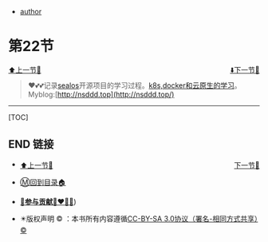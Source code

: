 + [author](http://nsddd.top)

# 第22节

<div><a href = '21.md' style='float:left'>⬆️上一节🔗  </a><a href = '23.md' style='float: right'>  ⬇️下一节🔗</a></div>
<br>

> ❤️💕💕记录[sealos](https://github.com/3293172751/sealos)开源项目的学习过程。[k8s,docker和云原生的学习](https://github.com/3293172751/sealos)。Myblog:[http://nsddd.top](http://nsddd.top/)

---
[TOC]





## END 链接
<ul><li><div><a href = '21.md' style='float:left'>⬆️上一节🔗  </a><a href = '23.md' style='float: right'>  ️下一节🔗</a></div></li></ul>

+ [Ⓜ️回到目录🏠](../README.md)

+ [**🫵参与贡献💞❤️‍🔥💖**](https://nsddd.top/archives/contributors))

+ ✴️版权声明 &copy; ：本书所有内容遵循[CC-BY-SA 3.0协议（署名-相同方式共享）&copy;](http://zh.wikipedia.org/wiki/Wikipedia:CC-by-sa-3.0协议文本) 

